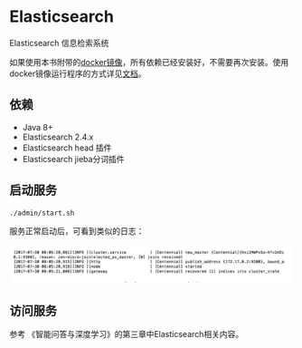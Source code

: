# Elasticsearch
Elasticsearch 信息检索系统

如果使用本书附带的[docker镜像](https://hub.docker.com/r/chatopera/qna-book/)，所有依赖已经安装好，不需要再次安装。使用docker镜像运行程序的方式详见[文档](https://github.com/l11x0m7/book-of-qna-code/blob/master/README.md)。

## 依赖

* Java 8+
* Elasticsearch 2.4.x
* Elasticsearch head 插件
* Elasticsearch jieba分词插件


## 启动服务

```
./admin/start.sh
```

服务正常启动后，可看到类似的日志：

<img src="./assets/1.png" width="600">

## 访问服务
参考 《智能问答与深度学习》的第三章中Elasticsearch相关内容。